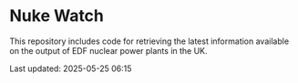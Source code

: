 # Nuke Watch

This repository includes code for retrieving the latest information available on the output of EDF nuclear power plants in the UK.

Last updated: 2025-05-25 06:15